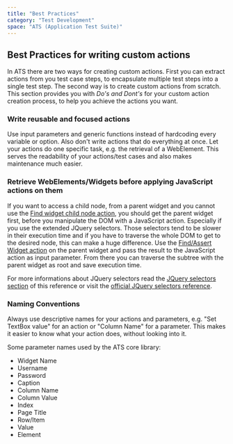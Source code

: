 ```yaml
---
title: "Best Practices"
category: "Test Development"
space: "ATS (Application Test Suite)"
---
```


## Best Practices for writing custom actions

In ATS there are two ways for creating custom actions. First you can extract actions from you test case steps, to encapsulate multiple test steps into a single test step. The second way is to create custom actions from scratch. This section provides you with *Do's and Dont's* for your custom action creation process, to help you achieve the actions you want.  

### Write reusable and focused actions

Use input parameters and generic functions instead of hardcoding every variable or option. Also don't write actions that do everything at once. Let your actions do one specific task, e.g. the retrieval of a WebElement. This serves the readability of your actions/test cases and also makes maintenance much easier.     

### Retrieve WebElements/Widgets before applying JavaScript actions on them

If you want to access a child node, from a parent widget and you cannot use the [Find widget child node action](mendix-actions/system/find-widget-child-node), you should get the parent widget first, before you manipulate the DOM with a JavaScript action. Especially if you use the extended JQuery selectors. Those selectors tend to be slower in their execution time and if you have to traverse the whole DOM to get to the desired node, this can make a huge difference. Use the [Find/Assert Widget action](mendix-actions/generic/findassert-widget) on the parent widget and pass the result to the JavaScript action as input parameter. From there you can traverse the subtree with the parent widget as root and save execution time.

For more informations about JQuery selectors read the [JQuery selectors section](selectors#jquery-selectors) of this reference or visit the [official JQuery selectors reference](https://api.jquery.com/category/selectors/).  

### Naming Conventions
Always use descriptive names for your actions and parameters, e.g. "Set TextBox value" for an action or "Column Name" for a parameter. This makes it easier to know what your action does, without looking into it.

Some parameter names used by the ATS core library:

 * Widget Name
 * Username
 * Password
 * Caption
 * Column Name
 * Column Value
 * Index
 * Page Title
 * Row/Item
 * Value
 * Element
